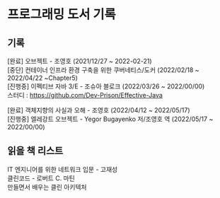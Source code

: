 # 프로그래밍 도서 기록

## 기록
[완료] 오브젝트 - 조영호 (2021/12/27 ~ 2022-02-21)<br>
[중단] 컨테이너 인프라 환경 구축을 위한 쿠버네티스/도커 (2022/02/18 ~ 2022/04/22 ~Chapter5)<br>
[진행중] 이펙티브 자바 3/E - 조슈아 블로크 (2022/03/26 ~ 2022/00/00)<br>
스터디 : https://github.com/Dev-Prison/Effective-Java<br>

[완료] 객체지향의 사실과 오해 - 조영호 (2022/04/12 ~ 2022/05/17)<br>
[진행중] 엘레강트 오브젝트 - Yegor Bugayenko 저/조영호 역 (2022/05/17 ~ 2022/00/00)

## 읽을 책 리스트
IT 엔지니어를 위한 네트워크 입문 - 고재성<br>
클린코드 - 로버트 C. 마틴<br>
만들면서 배우는 클린 아키텍처<br>
